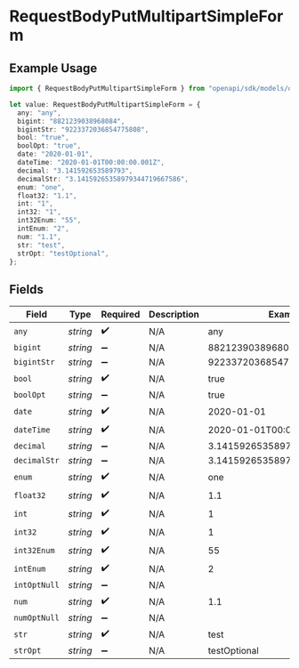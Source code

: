 # RequestBodyPutMultipartSimpleForm

## Example Usage

```typescript
import { RequestBodyPutMultipartSimpleForm } from "openapi/sdk/models/operations";

let value: RequestBodyPutMultipartSimpleForm = {
  any: "any",
  bigint: "8821239038968084",
  bigintStr: "9223372036854775808",
  bool: "true",
  boolOpt: "true",
  date: "2020-01-01",
  dateTime: "2020-01-01T00:00:00.001Z",
  decimal: "3.141592653589793",
  decimalStr: "3.14159265358979344719667586",
  enum: "one",
  float32: "1.1",
  int: "1",
  int32: "1",
  int32Enum: "55",
  intEnum: "2",
  num: "1.1",
  str: "test",
  strOpt: "testOptional",
};
```

## Fields

| Field                        | Type                         | Required                     | Description                  | Example                      |
| ---------------------------- | ---------------------------- | ---------------------------- | ---------------------------- | ---------------------------- |
| `any`                        | *string*                     | :heavy_check_mark:           | N/A                          | any                          |
| `bigint`                     | *string*                     | :heavy_minus_sign:           | N/A                          | 8821239038968084             |
| `bigintStr`                  | *string*                     | :heavy_minus_sign:           | N/A                          | 9223372036854775808          |
| `bool`                       | *string*                     | :heavy_check_mark:           | N/A                          | true                         |
| `boolOpt`                    | *string*                     | :heavy_minus_sign:           | N/A                          | true                         |
| `date`                       | *string*                     | :heavy_check_mark:           | N/A                          | 2020-01-01                   |
| `dateTime`                   | *string*                     | :heavy_check_mark:           | N/A                          | 2020-01-01T00:00:00.001Z     |
| `decimal`                    | *string*                     | :heavy_minus_sign:           | N/A                          | 3.141592653589793            |
| `decimalStr`                 | *string*                     | :heavy_minus_sign:           | N/A                          | 3.14159265358979344719667586 |
| `enum`                       | *string*                     | :heavy_check_mark:           | N/A                          | one                          |
| `float32`                    | *string*                     | :heavy_check_mark:           | N/A                          | 1.1                          |
| `int`                        | *string*                     | :heavy_check_mark:           | N/A                          | 1                            |
| `int32`                      | *string*                     | :heavy_check_mark:           | N/A                          | 1                            |
| `int32Enum`                  | *string*                     | :heavy_check_mark:           | N/A                          | 55                           |
| `intEnum`                    | *string*                     | :heavy_check_mark:           | N/A                          | 2                            |
| `intOptNull`                 | *string*                     | :heavy_minus_sign:           | N/A                          |                              |
| `num`                        | *string*                     | :heavy_check_mark:           | N/A                          | 1.1                          |
| `numOptNull`                 | *string*                     | :heavy_minus_sign:           | N/A                          |                              |
| `str`                        | *string*                     | :heavy_check_mark:           | N/A                          | test                         |
| `strOpt`                     | *string*                     | :heavy_minus_sign:           | N/A                          | testOptional                 |